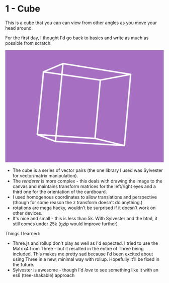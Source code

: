 # 1 - Cube

This is a cube that you can can view from other angles as you move your head around.

For the first day, I thought I'd go back to basics and write as much as possible from scratch.

![](screen.png)

* The cube is a series of vector pairs (the one library I used was Sylvester for vector/matrix manipulation).
* The _renderer_ is more complex - this deals with drawing the image to the canvas and maintains transform matrices for the left/right eyes and a third one for the orientation of the cardboard.
* I used homogenous coordinates to allow translations and perspective (though for some reason the z transform doesn't do anything.)
* rotations are mega hacky, wouldn't be surprised if it doesn't work on other devices.
* It's nice and small - this is less than 5k. With Sylvester and the html, it still comes under 25k (gzip would improve further)


Things I learned:

* Three.js and rollup don't play as well as I'd expected. I tried to use the Matrix4 from Three - but it resulted in the entire of Three being included.  This makes me pretty sad because I'd been excited about using Three in a new, minimal way with rollup.  Hopefully it'll be fixed in the future.
* Sylvester is awesome - though I'd *love* to see something like it with an es6 (tree-shakable) approach

